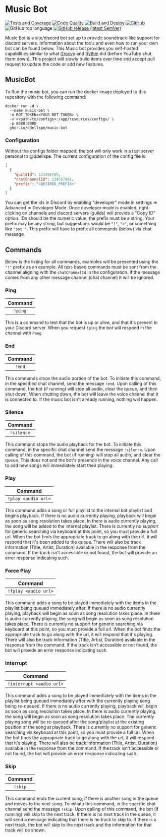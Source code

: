 # Music Bot
[![Tests and Coverage](https://github.com/ddellspe/music-bot/actions/workflows/testing.yml/badge.svg)](https://github.com/ddellspe/music-bot/actions/workflows/testing.yml)
[![Code Quality](https://github.com/ddellspe/music-bot/actions/workflows/code-quality.yml/badge.svg)](https://github.com/ddellspe/music-bot/actions/workflows/code-quality.yml)
[![Build and Deploy](https://github.com/ddellspe/music-bot/actions/workflows/build-and-test.yml/badge.svg)](https://github.com/ddellspe/music-bot/actions/workflows/build-and-test.yml)
[![GitHub](https://img.shields.io/github/license/ddellspe/music-bot)](LICENSE)
![GitHub top language](https://img.shields.io/github/languages/top/ddellspe/music-bot)
[![GitHub release (latest SemVer)](https://img.shields.io/github/v/release/ddellspe/music-bot?sort=semver)](https://github.com/ddellspe/music-bot/releases/latest)

Music Bot is a site/discord bot set up to provide soundtrack-like support for discord servers.
Information about the tools and even how to run your own bot can be found below.
This Music bot provides you self-hosted capabilities similar to what [Groovy](https://groovy.bot/)
and [Rythm](https://rythm.fm/) did (before YouTube shut them down).
This project will slowly build items over time and accept pull request to update the code or add new features.

## MusicBot
To Run the music bot, you can run the docker image deployed to this repository with the following command:
```shell
docker run -d \ 
  --name music-bot \
  -e BOT_TOKEN=<YOUR BOT TOKEN> \
  -v </path/to/configs>:/app/resources/configs/ \
  -p 8080:8080
  ghcr.io/ddellspe/music-bot 
```

### Configuration

Without the configs folder mapped, the bot will only work in a test server personal to @ddellspe.
The current configuration of the config file is:
```json
[
  {
    "guildId": 123456789,
    "chatChannelId": 234567891,
    "prefix": "<DESIRED_PREFIX>"
  }
]
```
You can get the ids in Discord by enabling "developer" mode in settings => Advanced => Developer Mode.
Once developer mode is enabled, right-clicking on channels and discord servers (guilds) will provide a "Copy ID" option.
IDs should be the numeric value, the prefix must be a string.
Your prefix may be any string, but suggestions would be `"!"`, `">"`, or something like `"bot "`.
This prefix will have to prefix all commands (below) via chat message.

## Commands
Below is the listing for all commands, examples will be presented using the `"!"` prefix as an example.
All text-based commands must be sent from the channel aligning with the `chatChannelId` in the configuration.
If the message comes from any other message channel (chat channel) it will be ignored.

### Ping
| Command |
| :-: |
| `!ping` |

This is a command to test that the bot is up or alive, and that it's present in your Discord server.
When you request `!ping` the bot will respond in the channel with `Pong`.

### End
| Command |
| :-: |
| `!end` |

This commands stops the audio portion of the bot.
To initiate this command, in the specified chat channel, send the message `!end`.
Upon calling of this command, the bot (if running) will stop all audio, clear the queue, and then shut down.
When shutting down, the bot will leave the voice channel that it is connected to.
If the music bot isn't already running, nothing will happen.

### Silence
| Command |
| :-: |
| `!silence` |

This command stops the audio playback for the bot.
To initiate this command, in the specific chat channel send the message `!silence`.
Upon calling of this command, the bot (if running) will stop all audio, and clear the queue.
This does not end the bot's presence in the voice channel.
Any call to add new songs will immediately start their playing.

### Play
| Command |
| :-: |
| `!play <audio url>` |

This command adds a song or full playlist to the internal bot playlist and begins playback.
If there is no audio currently playing, playback will begin as soon as song resolution takes place.
In there is audio currently playing, the song will be added to the internal playlist.
There is currently no support for generic searching via keyboard at this point, so you must provide a full url.
When the bot finds the appropriate track to go along with the url, it will respond that it's been added to the queue.
There will also be track information (Title, Artist, Duration) available in the response from the command.
If the track isn't accessible or not found, the bot will provide an error response indicating such.

### Force Play
| Command |
| :-: |
| `!fplay <audio url>` |

This command adds a song to be played immediately with the items in the playlist being queued immediately after.
If there is no audio currently playing, playback will begin as soon as song resolution takes place.
In there is audio currently playing, the song will begin as soon as song resolution takes place.
There is currently no support for generic searching via keyboard at this point, so you must provide a full url.
When the bot finds the appropriate track to go along with the url, it will respond that it's playing.
There will also be track information (Title, Artist, Duration) available in the response from the command.
If the track isn't accessible or not found, the bot will provide an error response indicating such.

### Interrupt
| Command |
| :-: |
| `!interrupt <audio url>` |

This command adds a song to be played immediately with the items in the playlist being queued immediately after with the currently playing song being re-queued.
If there is no audio currently playing, playback will begin as soon as song resolution takes place.
In there is audio currently playing, the song will begin as soon as song resolution takes place.
The currently playing song will be re-queued after the song/playlist at the existing position of the song at playback.
There is currently no support for generic searching via keyboard at this point, so you must provide a full url.
When the bot finds the appropriate track to go along with the url, it will respond that it's playing.
There will also be track information (Title, Artist, Duration) available in the response from the command.
If the track isn't accessible or not found, the bot will provide an error response indicating such.

### Skip
| Command |
| :-: |
| `!skip` |

This command ends the current song, if there is another song in the queue and moves to the next song.
To initiate this command, in the specific chat channel send the message `!skip`.
Upon calling of this command, the bot (if running) will skip to the next track.
If there is no next track in the queue, it will send a message indicating that there is no track to skip to.
If there is a next track, the bot will skip to the next track and the information for that track will be shown.